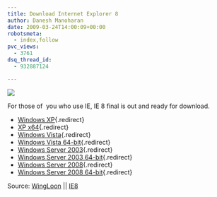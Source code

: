 ```yaml
---
title: Download Internet Explorer 8
author: Danesh Manoharan
date: 2009-03-24T14:00:09+00:00
robotsmeta:
  - index,follow
pvc_views:
  - 3761
dsq_thread_id:
  - 932887124

---
```

![](/wp-content/uploads/2009/03/ie8_logo.gif)

For those of  you who use IE, IE 8 final is out and ready for download.

  * [Windows XP][1]{.redirect}
  * [XP x64][2]{.redirect}
  * [Windows Vista][3]{.redirect}
  * [Windows Vista 64-bit][4]{.redirect}
  * [Windows Server 2003][5]{.redirect}
  * [Windows Server 2003 64-bit][2]{.redirect}
  * [Windows Server 2008][3]{.redirect}
  * [Windows Server 2008 64-bit][4]{.redirect}

Source: [WingLoon][6] || [IE8][7]

 [1]: http://download.microsoft.com/download/C/C/0/CC0BD555-33DD-411E-936B-73AC6F95AE11/IE8-WindowsXP-x86-ENU.exe
 [2]: http://download.microsoft.com/download/7/5/4/754D6601-662D-4E39-9788-6F90D8E5C097/IE8-WindowsServer2003-x64-ENU.exe
 [3]: http://download.microsoft.com/download/F/8/8/F88F09A2-A315-44C0-848E-48476A9E1577/IE8-WindowsVista-x86-ENU.exe
 [4]: http://download.microsoft.com/download/D/C/F/DCF5DACB-313F-40C6-889C-AD1F8546099D/IE8-WindowsVista-x64-ENU.exe
 [5]: http://download.microsoft.com/download/7/5/0/7507EBD5-0193-4B7F-9F14-9014C7EB5C67/IE8-WindowsServer2003-x86-ENU.exe
 [6]: http://wingloon.com/2009/03/20/microsoft-ie8-final-direct-download/
 [7]: http://www.microsoft.com/windows/internet-explorer/default.aspx